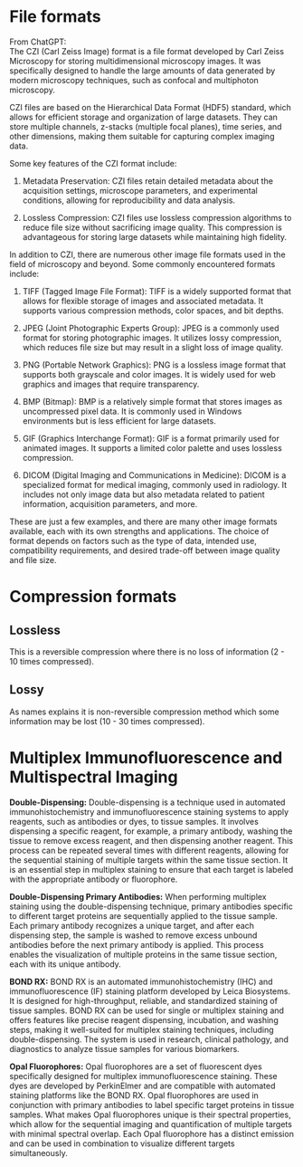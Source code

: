 # File formats  
From ChatGPT:  
The CZI (Carl Zeiss Image) format is a file format developed by Carl Zeiss Microscopy for storing multidimensional microscopy images. It was specifically designed to handle the large amounts of data generated by modern microscopy techniques, such as confocal and multiphoton microscopy.  

CZI files are based on the Hierarchical Data Format (HDF5) standard, which allows for efficient storage and organization of large datasets. They can store multiple channels, z-stacks (multiple focal planes), time series, and other dimensions, making them suitable for capturing complex imaging data.  

Some key features of the CZI format include:  

1. Metadata Preservation: CZI files retain detailed metadata about the acquisition settings, microscope parameters, and experimental conditions, allowing for reproducibility and data analysis.  

2. Lossless Compression: CZI files use lossless compression algorithms to reduce file size without sacrificing image quality. This compression is advantageous for storing large datasets while maintaining high fidelity.  

In addition to CZI, there are numerous other image file formats used in the field of microscopy and beyond. Some commonly encountered formats include:  

1. TIFF (Tagged Image File Format): TIFF is a widely supported format that allows for flexible storage of images and associated metadata. It supports various compression methods, color spaces, and bit depths.  

2. JPEG (Joint Photographic Experts Group): JPEG is a commonly used format for storing photographic images. It utilizes lossy compression, which reduces file size but may result in a slight loss of image quality.  

3. PNG (Portable Network Graphics): PNG is a lossless image format that supports both grayscale and color images. It is widely used for web graphics and images that require transparency.  

4. BMP (Bitmap): BMP is a relatively simple format that stores images as uncompressed pixel data. It is commonly used in Windows environments but is less efficient for large datasets.  

5. GIF (Graphics Interchange Format): GIF is a format primarily used for animated images. It supports a limited color palette and uses lossless compression.  

6. DICOM (Digital Imaging and Communications in Medicine): DICOM is a specialized format for medical imaging, commonly used in radiology. It includes not only image data but also metadata related to patient information, acquisition parameters, and more.

These are just a few examples, and there are many other image formats available, each with its own strengths and applications. The choice of format depends on factors such as the type of data, intended use, compatibility requirements, and desired trade-off between image quality and file size.

# Compression formats  
## Lossless
This is a reversible compression where there is no loss of information (2 - 10 times compressed).  
## Lossy  
As names explains it is non-reversible compression method which some information may be lost (10 - 30 times compressed).  


# Multiplex Immunofluorescence and Multispectral Imaging
**Double-Dispensing:**
Double-dispensing is a technique used in automated immunohistochemistry and immunofluorescence staining systems to apply reagents, such as antibodies or dyes, to tissue samples. It involves dispensing a specific reagent, for example, a primary antibody, washing the tissue to remove excess reagent, and then dispensing another reagent. This process can be repeated several times with different reagents, allowing for the sequential staining of multiple targets within the same tissue section. It is an essential step in multiplex staining to ensure that each target is labeled with the appropriate antibody or fluorophore.

**Double-Dispensing Primary Antibodies:**
When performing multiplex staining using the double-dispensing technique, primary antibodies specific to different target proteins are sequentially applied to the tissue sample. Each primary antibody recognizes a unique target, and after each dispensing step, the sample is washed to remove excess unbound antibodies before the next primary antibody is applied. This process enables the visualization of multiple proteins in the same tissue section, each with its unique antibody.

**BOND RX:**
BOND RX is an automated immunohistochemistry (IHC) and immunofluorescence (IF) staining platform developed by Leica Biosystems. It is designed for high-throughput, reliable, and standardized staining of tissue samples. BOND RX can be used for single or multiplex staining and offers features like precise reagent dispensing, incubation, and washing steps, making it well-suited for multiplex staining techniques, including double-dispensing. The system is used in research, clinical pathology, and diagnostics to analyze tissue samples for various biomarkers.

**Opal Fluorophores:**
Opal fluorophores are a set of fluorescent dyes specifically designed for multiplex immunofluorescence staining. These dyes are developed by PerkinElmer and are compatible with automated staining platforms like the BOND RX. Opal fluorophores are used in conjunction with primary antibodies to label specific target proteins in tissue samples. What makes Opal fluorophores unique is their spectral properties, which allow for the sequential imaging and quantification of multiple targets with minimal spectral overlap. Each Opal fluorophore has a distinct emission and can be used in combination to visualize different targets simultaneously.
